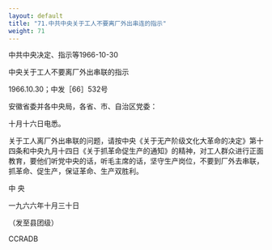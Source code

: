 ```yaml
---
layout: default
title: "71.中共中央关于工人不要离厂外出串连的指示"
weight: 71
---
```


中共中央决定、指示等1966-10-30

中央关于工人不要离厂外出串联的指示

1966.10.30；中发［66］532号

安徽省委并各中央局，各省、市、自治区党委：

十月十六日电悉。

关于工人离厂外出串联的问题，请按中央《关于无产阶级文化大革命的决定》第十四条和中央九月十四日《关于抓革命促生产的通知》的精神，对工人群众进行正面教育，要他们听党中央的话，听毛主席的话，坚守生产岗位，不要到厂外去串联，抓革命、促生产，保证革命、生产双胜利。

中   央

一九六六年十月三十日

（发至县团级）

CCRADB

